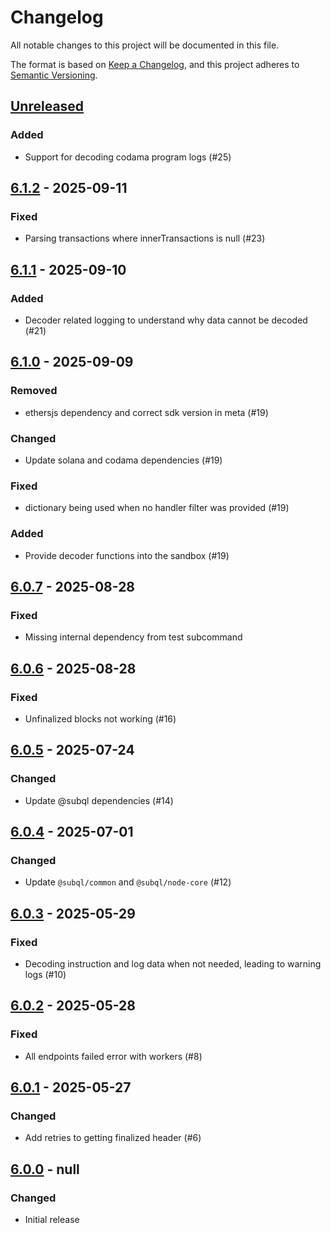 # Changelog
All notable changes to this project will be documented in this file.

The format is based on [Keep a Changelog](https://keepachangelog.com/en/1.0.0/),
and this project adheres to [Semantic Versioning](https://semver.org/spec/v2.0.0.html).

## [Unreleased]
### Added
- Support for decoding codama program logs (#25)

## [6.1.2] - 2025-09-11
### Fixed
- Parsing transactions where innerTransactions is null (#23)

## [6.1.1] - 2025-09-10
### Added
- Decoder related logging to understand why data cannot be decoded (#21)

## [6.1.0] - 2025-09-09
### Removed
- ethersjs dependency and correct sdk version in meta (#19)

### Changed
- Update solana and codama dependencies (#19)

### Fixed
- dictionary being used when no handler filter was provided (#19)

### Added
- Provide decoder functions into the sandbox (#19)

## [6.0.7] - 2025-08-28
### Fixed
- Missing internal dependency from test subcommand

## [6.0.6] - 2025-08-28
### Fixed
- Unfinalized blocks not working (#16)

## [6.0.5] - 2025-07-24
### Changed
- Update @subql dependencies (#14)

## [6.0.4] - 2025-07-01
### Changed
- Update `@subql/common` and `@subql/node-core` (#12)

## [6.0.3] - 2025-05-29
### Fixed
- Decoding instruction and log data when not needed, leading to warning logs (#10)

## [6.0.2] - 2025-05-28
### Fixed
- All endpoints failed error with workers (#8)

## [6.0.1] - 2025-05-27
### Changed
- Add retries to getting finalized header (#6)

## [6.0.0] - null
### Changed
- Initial release

[Unreleased]: https://github.com/subquery/subql-solana/compare/node-solana/6.1.2...HEAD
[6.1.2]: https://github.com/subquery/subql-solana/compare/node-solana/6.1.1...node-solana/6.1.2
[6.1.1]: https://github.com/subquery/subql-solana/compare/node-solana/6.1.0...node-solana/6.1.1
[6.1.0]: https://github.com/subquery/subql-solana/compare/node-solana/6.0.7...node-solana/6.1.0
[6.0.7]: https://github.com/subquery/subql-solana/compare/node-solana/6.0.6...node-solana/6.0.7
[6.0.6]: https://github.com/subquery/subql-solana/compare/node-solana/6.0.5...node-solana/6.0.6
[6.0.5]: https://github.com/subquery/subql-solana/compare/node-solana/6.0.4...node-solana/6.0.5
[6.0.4]: https://github.com/subquery/subql-solana/compare/node-solana/6.0.3...node-solana/6.0.4
[6.0.3]: https://github.com/subquery/subql-solana/compare/node-solana/6.0.2...node-solana/6.0.3
[6.0.2]: https://github.com/subquery/subql-solana/compare/node-solana/6.0.1...node-solana/6.0.2
[6.0.1]: https://github.com/subquery/subql-solana/compare/node-solana/6.0.0...node-solana/6.0.1
[6.0.0]: https://github.com/subquery/subql-solana/releases/tag/node-solana/6.0.0
